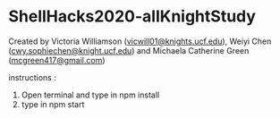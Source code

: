 # ShellHacks2020-allKnightStudy

Created by Victoria Williamson (vicwill01@knights.ucf.edu), Weiyi Chen (cwy.sophiechen@knight.ucf.edu) and Michaela Catherine Green (mcgreen417@gmail.com)

instructions :
1. Open terminal and type in npm install
2. type in npm start
